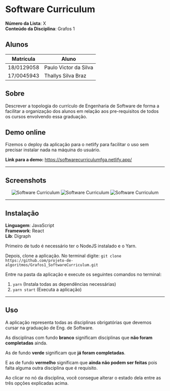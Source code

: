 # Software Curriculum

**Número da Lista**: X<br>
**Conteúdo da Disciplina**: Grafos 1<br>

## Alunos
|Matrícula | Aluno |
| -- | -- |
| 18/0129058  |  Paulo Victor da Silva |
| 17/0045943  |  Thallys Silva Braz |

## Sobre 
Descrever a topologia do currículo de Engenharia de Software de forma a facilitar a organização dos alunos em relação aos pre-requisitos de todos os cursos envolvendo essa graduação.

## Demo online

Fizemos o deploy da aplicação para o netlify para facilitar o uso sem precisar instalar nada na máquina do usuário.

**Link para a demo:** https://softwarecurriculumfga.netlify.app/

---

## Screenshots

<p align="center">
 <img src="https://github.com/projeto-de-algoritmos/Grafos1_SoftwareCurriculum/blob/master/images/grafos1_1.png" alt="Software Curriculum" /> 
 <img src="https://github.com/projeto-de-algoritmos/Grafos1_SoftwareCurriculum/blob/master/images/grafos1_2.png"  alt="Software Curriculum" />
 <img src="https://github.com/projeto-de-algoritmos/Grafos1_SoftwareCurriculum/blob/master/images/grafos1_3.png"  alt="Software Curriculum" />
</p>

---

## Instalação 
**Linguagem**: JavaScript<br>
**Framework**: React<br>
**Lib**: Digraph

Primeiro de tudo é necessário ter o NodeJS instalado e o Yarn.

Depois, clone a aplicação. No terminal digite:
```git clone https://github.com/projeto-de-algoritmos/Grafos1_SoftwareCurriculum.git``` 

Entre na pasta da aplicação e execute os seguintes comandos no terminal:
1. ```yarn``` (Instala todas as dependências necessárias)
2. ```yarn start``` (Executa a aplicação)

---
## Uso 
A aplicação representa todas as disciplinas obrigatórias que devemos cursar na graduação de Eng. de Software.

As disciplinas com fundo **branco** significam disciplinas que **não foram completadas** ainda.

As de fundo **verde** significam que **já foram completadas**.

E as de fundo **vermelho** significam que **ainda não podem ser feitas** pois falta alguma outra disciplina que é requisito.

Ao clicar no nó da disciplina, você consegue alterar o estado dela entre as três opções explicadas acima.





